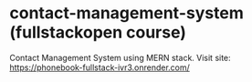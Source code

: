 # contact-management-system (fullstackopen course)
Contact Management System using MERN stack.
Visit site: https://phonebook-fullstack-ivr3.onrender.com/

